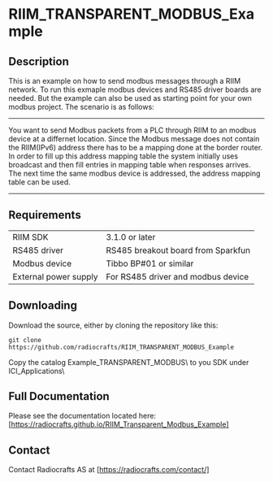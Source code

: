 <!-- pandoc -V geometry:margin=1cm -V fontsize=12pt -V fontfamily=utopia README.md -o README.pdf -->

# RIIM_TRANSPARENT_MODBUS_Example


## Description
This is an example on how to send modbus messages through a RIIM network. To run this exmaple modbus devices and RS485 driver boards are needed.
But the example can also be used as starting point for your own modbus project. The scenario is as follows:

---

   You want to send Modbus packets from a PLC through RIIM to an modbus device at a differnet location. Since the Modbus message does not contain the RIIM(IPv6) address there has to be a mapping done at the border router. In order to fill up this address mapping table the system initially uses broadcast and then fill entries in mapping table when responses arrives. The next time the same modbus device is addressed, the address mapping table can be used.
   
---

## Requirements
|                       |                                      |
| --------------------- | ------------------------------------ |
| RIIM SDK              | 3.1.0 or later                       |
| RS485 driver          | RS485 breakout board from Sparkfun   |
| Modbus device         | Tibbo BP#01 or similar               |
| External power supply | For RS485 driver and modbus device   |


## Downloading
Download the source, either by cloning the repository like this:

`
git clone https://github.com/radiocrafts/RIIM_TRANSPARENT_MODBUS_Example
`

Copy the catalog Example_TRANSPARENT_MODBUS\ to you SDK under ICI_Applications\


## Full Documentation
Please see the documentation located here:
[https://radiocrafts.github.io/RIIM_Transparent_Modbus_Example]

## Contact
Contact Radiocrafts AS at [https://radiocrafts.com/contact/]